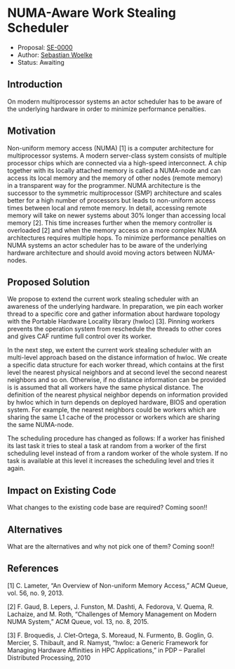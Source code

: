 # NUMA-Aware Work Stealing Scheduler

* Proposal: [SE-0000](0000-template.md)
* Author: [Sebastian Woelke](https://github.com/aufgang001)
* Status: Awaiting

## Introduction

On modern multiprocessor systems an actor scheduler has to be aware of the underlying hardware in order to minimize performance penalties.

## Motivation

Non-uniform memory access (NUMA) [1] is a computer architecture for multiprocessor systems.
A modern server-class system consists of multiple processor chips which are connected via a high-speed interconnect.
A chip together with its locally attached memory is called a NUMA-node and can access its local memory and the memory of other nodes (remote memory) in a transparent way for the programmer.
NUMA architecture is the successor to the symmetric multiprocessor (SMP) architecture and scales better for a high number of processors but leads to non-uniform access times between local and remote memory.
In detail, accessing remote memory will take on newer systems about 30% longer than accessing local memory [2].
This time increases further when the memory controller is overloaded [2] and when the memory access on a more complex NUMA architectures requires multiple hops.
To minimize performance penalties on NUMA systems an actor scheduler has to be aware of the underlying hardware architecture and should avoid moving actors between NUMA-nodes.

## Proposed Solution

We propose to extend the current work stealing scheduler with an awareness of the underlying hardware.
In preparation, we pin each worker thread to a specific core and gather information about hardware topology with the Portable Hardware Locality library (hwloc) [3].
Pinning workers prevents the operation system from reschedule the threads to other cores and gives CAF runtime full control over its worker.

In the next step, we extent the current work stealing scheduler with an multi-level approach based on the distance information of hwloc.
We create a specific data structure for each worker thread, which contains at the first level the nearest physical neighbors and at second level the second nearest neighbors and so on.
Otherwise, if no distance information can be provided is is assumed that all workers have the same physical distance.
The definition of the nearest physical neighbor depends on information provided by hwloc which in turn depends on deployed hardware, BIOS and operation system.
For example, the nearest neighbors could be workers which are sharing the same L1 cache of the processor or workers which are sharing the same NUMA-node.

The scheduling procedure has changed as follows: If a worker has finished its last task it tries to steal a task at random from a worker of the first scheduling level instead of from a random worker of the whole system.
If no task is available at this level it increases the scheduling level and tries it again.

## Impact on Existing Code

What changes to the existing code base are required?
Coming soon!!

## Alternatives

What are the alternatives and why not pick one of them?
Coming soon!!

## References

[1] C. Lameter, “An Overview of Non-uniform Memory Access,” ACM Queue, vol. 56, no. 9,
2013.

[2] F. Gaud, B. Lepers, J. Funston, M. Dashti, A. Fedorova, V. Quema, R. Lachaize, and M. Roth,
“Challenges of Memory Management on Modern NUMA System,” ACM Queue, vol. 13,
no. 8, 2015.

[3] F. Broquedis, J. Clet-Ortega, S. Moreaud, N. Furmento, B. Goglin, G. Mercier, S. Thibault,
and R. Namyst, “hwloc: a Generic Framework for Managing Hardware Affinities in HPC
Applications,” in PDP – Parallel Distributed Processing, 2010
